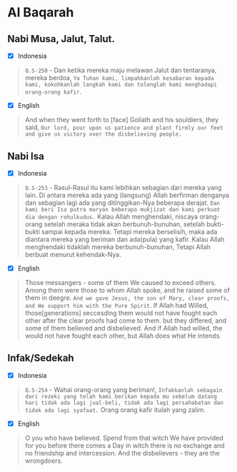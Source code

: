 # Al Baqarah

## Nabi Musa, Jalut, Talut.
- [x] Indonesia
> `Q.S-250` - Dan ketika mereka maju melawan Jalut dan tentaranya, mereka berdoa, `Ya Tuhan kami, limpahkanlah kesabaran kepada kami, kokohkanlah langkah kami dan tolonglah kami menghadapi orang-orang kafir`.

- [x] English
> And when they went forth to [face] Goliath and his souldiers, they said, `Our lord, pour upon us patience and plant firmly our feet and give us victory over the disbelieving people.`

## Nabi Isa

- [x] Indonesia
>  `Q.S-253` - Rasul-Rasul itu kami lebihkan sebagian dari mereka yang lain. Di antara mereka ada yang (langsung) Allah berfirman denganya dan sebagian lagi ada yang ditinggikan-Nya beberapa derajat. `Dan kami beri Isa putra maryan beberapa mukjizat dan kami perkuat dia dengan rohulkudus.` Kalau Allah menghendaki, niscaya orang-orang setelah meraka tidak akan berbunuh-bunuhan, setelah bukti-bukti sampai kepada mereka. Tetapi mereka berselisih, maka ada diantara mereka yang beriman dan ada(pula) yang kafir. Kalau Allah menghendaki tidaklah mereka berbunuh-bunuhan, Tetapi Allah berbuat menurut kehendak-Nya.

- [x] English
> Those messangers - some of them We caused to exceed others. Among them were those to whom Allah spoke, and he raised some of them in deegre. `And we gave Jesus, the son of Mary, clear proofs, and We support him with the Pure Spirit`. If Allah had Willed, those[generations] seccesding them would not have fought each other after the clear proofs had come to them. but they differed, and some of them believed and disbelieved. And if Allah had willed, the would not have fought each other, but Allah does what He intends.

## Infak/Sedekah
- [x] Indonesia
> `Q.S-254` - Wahai orang-orang yang beriman!, `Infakkanlah sebagain dari rezeki yang telah kami berikan kepada mu sebelum datang hari tidak ada lagi jual-beli, tidak ada lagi persahabatan dan tidak ada lagi syafaat.` Orang orang kafir itulah yang zalim.

- [x] English
> O you who have believed. Spend from that witch We have provided for you before there comes a Day in witch there is no exchange and no friendship and intercession. And the disbelievers - they are the wrongdoers.



